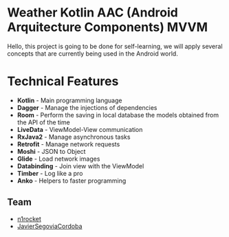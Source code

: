 # Weather Kotlin AAC (Android Arquitecture Components) MVVM

Hello, this project is going to be done for self-learning, we will apply several concepts that are currently being used in the Android world.


# Technical Features
- **Kotlin** - Main programming language
- **Dagger** - Manage the injections of dependencies
- **Room** - Perform the saving in local database the models obtained from the API of the time
- **LiveData** - ViewModel-View communication
- **RxJava2** - Manage asynchronous tasks
- **Retrofit** - Manage network requests
- **Moshi** - JSON to Object
- **Glide** - Load network images
- **Databinding** - Join view with the ViewModel
- **Timber** - Log like a pro
- **Anko** - Helpers to faster programming

## Team
- [n1rocket](https://github.com/n1rocket)
- [JavierSegoviaCordoba](https://github.com/JavierSegoviaCordoba)
